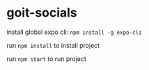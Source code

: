 # goit-socials

install global expo cli: `npm install -g expo-cli`

run `npm install` to install project

run `npm start` to run project
